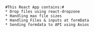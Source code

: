           #This React App contains:#            
          * Drop files using react-dropzone 
          * Handling max file sizes
          * Handling Files & inputs at formData
          * Sending formdata to API using Axios
